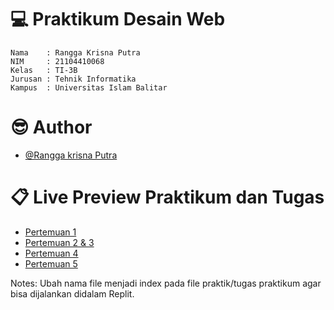 #  💻 Praktikum Desain Web

	Nama    : Rangga Krisna Putra 
	NIM     : 21104410068
	Kelas   : TI-3B
	Jurusan : Tehnik Informatika
	Kampus  : Universitas Islam Balitar
	
# 😎 Author

* [@Rangga krisna Putra](https://github.com/numbernine-09)
	
# 📋 Live Preview Praktikum dan Tugas

* [Pertemuan 1](https://replit.com/@Rangga-KrisnaKr/Pertemuan1)
* [Pertemuan 2 & 3](https://replit.com/@Rangga-KrisnaKr/Pertemuan2and3)
* [Pertemuan 4](https://replit.com/@Rangga-KrisnaKr/Pertemuan4)
* [Pertemuan 5](https://replit.com/@Rangga-KrisnaKr/Pertemuan5)

Notes: Ubah nama file menjadi index pada file praktik/tugas praktikum agar bisa dijalankan didalam Replit.
